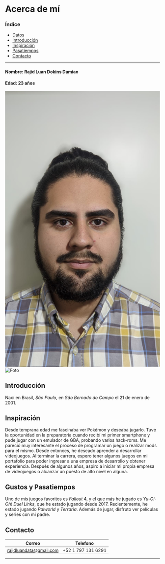 # Acerca de mí
### Índice
- [Datos](#nombre-rajid-luan-dokins-damiao)
- [Introducción](#introducción)
- [Inspiración](#inspiración)
- [Pasatiempos](#gustos-y-pasatiempos)
- [Contacto](#contacto)
 
---
#### **Nombre:** Rajid Luan Dokins Damiao
#### **Edad:** 23 años
 
 ![Foto personal](./IMG/Foto%20formal.jpg)
 ![Foto](https://drive.google.com/file/d/10hIbtKUtfO8460wjR56zHg1qzAyl73TM/view?usp=drive_link)
 
 
## Introducción
 Nací en Brasil, _São Paulo_, en _São Bernado do Campo_ el 21 de enero de 2001. 
 
 ## Inspiración
 Desde temprana edad me fascinaba ver Pokémon y deseaba jugarlo. Tuve la oportunidad en la preparatoria cuando recibí mi primer smartphone y pude jugar con un emulador de GBA, probando varios hack-roms. Me pareció muy interesante el proceso de programar un juego o realizar mods para el mismo. Desde entonces, he deseado aprender a desarrollar videojuegos. Al terminar la carrera, espero tener algunos juegos en mi portafolio para poder ingresar a una empresa de desarrollo y obtener experiencia. Después de algunos años, aspiro a iniciar mi propia empresa de videojuegos o alcanzar un puesto de alto nivel en alguna.
 
 ## Gustos y Pasatiempos
 Uno de mis juegos favoritos es _Fallout_ 4, y el que más he jugado es _Yu-Gi-Oh! Duel Links_, que he estado jugando desde 2017. Recientemente, he estado jugando _Palworld_ y _Terraria_. Además de jugar, disfruto ver películas y series con mi padre.
 
 ## Contacto
 |Correo|Telefono|
 |-|-|
 |rajidluandata@gmail.com|+52 1 797 131 6291|
---